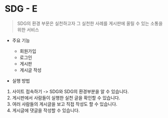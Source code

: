 # SDG - E

> SDG의 환경 부문은 실천하고자 그 실천한 사례를 게시판에 올릴 수 있는 소통을 위한 서비스

- 주요 기능
  - 회원가입 
  - 로그인
  - 게시판
  - 게시글 작성
  

- 실행 방법
1. 사이트 접속하기 -> SDG와 SDG의 환경부분을 알 수 있습니다.
2. 게시판에서 사람들이 실행한 실천 글을 확인할 수 있습니다.
3. 여러 사람들의 게시글을 보고 직접 작성도 할 수 있습니다.
4. 게시글에 댓글을 작성할 수 있습니다.
